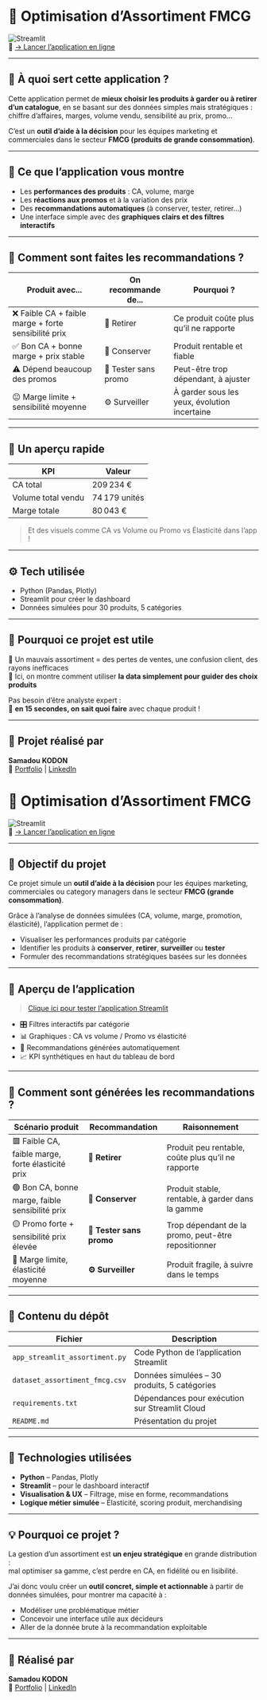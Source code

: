 # 🛒 Optimisation d’Assortiment FMCG  
![Streamlit](https://img.shields.io/badge/Built%20with-Streamlit-red?logo=streamlit)  
🔗 [→ Lancer l’application en ligne](https://app-optimisation-aapprtiment-fmcg-aaa2kax5ty2sjwjrjcsgsj.streamlit.app/)

---

## 🎯 À quoi sert cette application ?

Cette application permet de **mieux choisir les produits à garder ou à retirer d’un catalogue**, en se basant sur des données simples mais stratégiques : chiffre d’affaires, marges, volume vendu, sensibilité au prix, promo…

C’est un **outil d’aide à la décision** pour les équipes marketing et commerciales dans le secteur **FMCG (produits de grande consommation)**.

---

## 👀 Ce que l’application vous montre

- Les **performances des produits** : CA, volume, marge
- Les **réactions aux promos** et à la variation des prix
- Des **recommandations automatiques** (à conserver, tester, retirer…)
- Une interface simple avec des **graphiques clairs et des filtres interactifs**

---

## 🧠 Comment sont faites les recommandations ?

| Produit avec... | On recommande de... | Pourquoi ? |
|-----------------|----------------------|------------|
| ❌ Faible CA + faible marge + forte sensibilité prix | 🔻 Retirer | Ce produit coûte plus qu’il ne rapporte |
| ✅ Bon CA + bonne marge + prix stable | 💎 Conserver | Produit rentable et fiable |
| ⚠️ Dépend beaucoup des promos | 🧪 Tester sans promo | Peut-être trop dépendant, à ajuster |
| 😐 Marge limite + sensibilité moyenne | ⚙️ Surveiller | À garder sous les yeux, évolution incertaine |

---

## 📸 Un aperçu rapide

| KPI                  | Valeur         |
|----------------------|----------------|
| CA total             | 209 234 €      |
| Volume total vendu   | 74 179 unités  |
| Marge totale         | 80 043 €       |

> Et des visuels comme CA vs Volume ou Promo vs Élasticité dans l’app !

---

## ⚙️ Tech utilisée

- Python (Pandas, Plotly)
- Streamlit pour créer le dashboard
- Données simulées pour 30 produits, 5 catégories

---

## 💬 Pourquoi ce projet est utile

🔹 Un mauvais assortiment = des pertes de ventes, une confusion client, des rayons inefficaces  
🔹 Ici, on montre comment utiliser **la data simplement pour guider des choix produits**

Pas besoin d’être analyste expert :  
👀 **en 15 secondes, on sait quoi faire** avec chaque produit !

---

## 👤 Projet réalisé par  
**Samadou KODON**  
🔗 [Portfolio](https://samadkod.github.io/) | [LinkedIn](https://www.linkedin.com/in/skodon)













# 🛒 Optimisation d’Assortiment FMCG  
![Streamlit](https://img.shields.io/badge/Built%20with-Streamlit-red?logo=streamlit)  
🔗 [→ Lancer l’application en ligne](https://app-optimisation-aapprtiment-fmcg-aaa2kax5ty2sjwjrjcsgsj.streamlit.app/)

---

## 🎯 Objectif du projet

Ce projet simule un **outil d’aide à la décision** pour les équipes marketing, commerciales ou category managers dans le secteur **FMCG (grande consommation)**.

Grâce à l’analyse de données simulées (CA, volume, marge, promotion, élasticité), l’application permet de :

- Visualiser les performances produits par catégorie
- Identifier les produits à **conserver**, **retirer**, **surveiller** ou **tester**
- Formuler des recommandations stratégiques basées sur les données

---

## 📸 Aperçu de l’application
> [Clique ici pour tester l’application Streamlit](https://app-optimisation-aapprtiment-fmcg-aaa2kax5ty2sjwjrjcsgsj.streamlit.app/)

- 🎛️ Filtres interactifs par catégorie
- 📊 Graphiques : CA vs volume / Promo vs élasticité
- 💬 Recommandations générées automatiquement
- 📈 KPI synthétiques en haut du tableau de bord

---

## 🧠 Comment sont générées les recommandations ?

| Scénario produit | Recommandation | Raisonnement |
|------------------|----------------|--------------|
| 🟥 Faible CA, faible marge, forte élasticité prix | **🔻 Retirer** | Produit peu rentable, coûte plus qu’il ne rapporte |
| 🟢 Bon CA, bonne marge, faible sensibilité prix | **💎 Conserver** | Produit stable, rentable, à garder dans la gamme |
| 🟡 Promo forte + sensibilité prix élevée | **🧪 Tester sans promo** | Trop dépendant de la promo, peut-être repositionner |
| 🔵 Marge limite, élasticité moyenne | **⚙️ Surveiller** | Produit fragile, à suivre dans le temps |

---

## 📁 Contenu du dépôt

| Fichier                              | Description                                      |
|-------------------------------------|--------------------------------------------------|
| `app_streamlit_assortiment.py`      | Code Python de l’application Streamlit          |
| `dataset_assortiment_fmcg.csv`      | Données simulées – 30 produits, 5 catégories     |
| `requirements.txt`                  | Dépendances pour exécution sur Streamlit Cloud   |
| `README.md`                         | Présentation du projet                           |

---

## 🧰 Technologies utilisées

- **Python** – Pandas, Plotly
- **Streamlit** – pour le dashboard interactif
- **Visualisation & UX** – Filtrage, mise en forme, recommandations
- **Logique métier simulée** – Élasticité, scoring produit, merchandising

---

## 💡 Pourquoi ce projet ?

La gestion d’un assortiment est **un enjeu stratégique** en grande distribution :  
mal optimiser sa gamme, c’est perdre en CA, en fidélité ou en lisibilité.

J’ai donc voulu créer un **outil concret, simple et actionnable** à partir de données simulées, pour montrer ma capacité à :

- Modéliser une problématique métier
- Concevoir une interface utile aux décideurs
- Aller de la donnée brute à la recommandation exploitable

---

## 👤 Réalisé par  
**Samadou KODON**  
🔗 [Portfolio](https://samadkod.github.io/) | [LinkedIn](https://www.linkedin.com/in/skodon)









